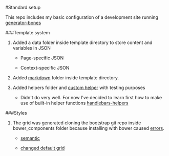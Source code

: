 #Standard setup

This repo includes my basic configuration of a development site running [generator-bones](https://github.com/matt-bailey/generator-bones)

###Template system 

1. Added a data folder inside template directory to store content and variables in JSON 

	* Page-specific JSON

	* Context-specific JSON	

2. Added [markdown](https://github.com/adam-p/markdown-here/wiki/Markdown-Cheatsheet) folder inside template directory.

3. Added helpers folder and [custom helper](http://stackoverflow.com/questions/21503510/assemble-register-handlebar-helper-function) with testing purposes 

	* Didn't do very well. For now I've decided to learn first how to make use of built-in helper functions [handlebars-helpers](http://assemble.io/docs/Helpers.html)


###Styles 

1. The grid was generated cloning the bootstrap git repo inside bower_components folder because installing with bower caused [errors](https://github.com/twbs/bootstrap/issues/13949).
	* [semantic](http://stackoverflow.com/questions/18854927/using-mixins-in-bootstrap-3-to-avoid-unsemantic-markup-for-layout-structure) 

	* [changed default grid](https://github.com/maripac/dev-pacc/wiki/Customizing-bootstrap-3-grid-system)

